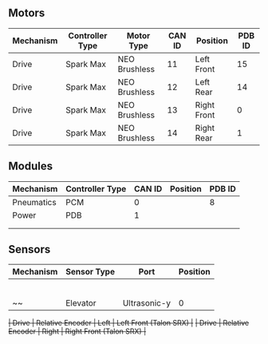 ## Motors

| Mechanism        | Controller Type | Motor Type    | CAN ID | Position    | PDB ID |
| ---------------- | --------------- | ------------- | ------ | ----------- | ------ |
| Drive            | Spark Max       | NEO Brushless | 11     | Left Front  | 15     |
| Drive            | Spark Max       | NEO Brushless | 12     | Left Rear   | 14     |
| Drive            | Spark Max       | NEO Brushless | 13     | Right Front | 0      |
| Drive            | Spark Max       | NEO Brushless | 14     | Right Rear  | 1      |

## Modules

| Mechanism        | Controller Type | CAN ID | Position    | PDB ID |
| ---------------- | --------------- | ------ | ----------- | ------ |
| Pneumatics       | PCM             | 0      |             | 8      |
| Power            | PDB             | 1      |             |        | 
|                  |                 |        |             |        | 
|                  |                 |        |             |        | 

## Sensors

| Mechanism   | Sensor Type  | Port      | Position |
| ----------- | ------------ | --------- |----------|
|             |              |           |          |
|             |              |           |          |
|             |              |           |          |
|             |              |           |          |
|             |              |           |          |
|             |              |           |          |
~~| Elevator    | Ultrasonic-y | 0         | Lower    |~~

~~| Drive       | Relative Encoder | Left  | Left Front (Talon SRX)  |~~
~~| Drive       | Relative Encoder | Right | Right Front (Talon SRX) |~~
